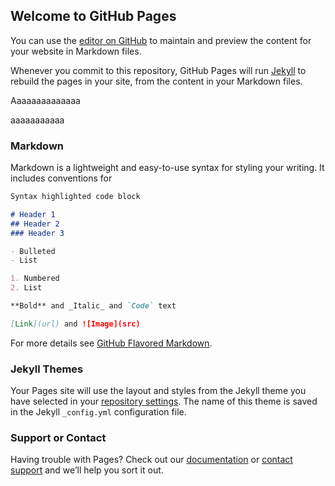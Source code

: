 ## Welcome to GitHub Pages

You can use the [editor on GitHub](https://github.com/ddonatien/endspe/edit/master/README.md) to maintain and preview the content for your website in Markdown files.

Whenever you commit to this repository, GitHub Pages will run [Jekyll](https://jekyllrb.com/) to rebuild the pages in your site, from the content in your Markdown files.

Aaaaaaaaaaaaaa
<script>
  //alert('Alert!')
  console.log("Coucou")
</script>
aaaaaaaaaaa
<script src="https://d3js.org/d3.v4.min.js"></script>
<script>
    // Feel free to change or delete any of the code you see in this editor!
    var svg = d3.select("body").append("svg")
      .attr("width", 960)
      .attr("height", 500)
    var margin = {top: 60, right: 60, bottom: 60, left: 60};
    var width = 960 - margin.left - margin.right,
        height = 500 - margin.top - margin.bottom;
    var padding = {h: 15, v: 15}
    // TAILLE DE LA MATRICE. CHOISIR ENTRE 1 ET 4
    var demiNbCols = 2
    d3.csv('https://gist.githubusercontent.com/netj/8836201/raw/6f9306ad21398ea43cba4f7d537619d0e07d5ae3/iris.csv', function(error, data) {
      if (error) {
        console.log(error)
      }
      else {
        data.columnsNum = data.columns.filter(function(d){ return +data[0][d] == data[0][d]})
        let xScale = d3.scaleBand()
                       .domain(data.columnsNum.slice(0,demiNbCols))
                       .range([0, width])
        let yScale = d3.scaleBand()
                       .domain(data.columnsNum.slice(-demiNbCols))
                       .range([0, height])
        let tScale = d3.scaleLinear()
                     .domain([1, 4])
                     .range([14, 8])
        let rScale = d3.scaleLinear()
                     .domain([5, 10])
                     .range([4, 1])
        data.columnsNum.slice(0,demiNbCols).forEach( function (d1, i) {
          data.columnsNum.slice(-demiNbCols).forEach( function (d2, j) {
            scatterplot(data, d1, d2, 'sepal_length', 'species', margin.left + i * xScale.bandwidth(), margin.top + j * yScale.bandwidth(), xScale.bandwidth(), yScale.bandwidth(), padding.v, padding.h, tScale(demiNbCols), rScale(demiNbCols))
          })
        })
      }
    })
    var scatterplot = function(data, x, y, r, c, _xStart, _yStart, _width, _height, _vPad, _hPad, _tSize, _maxR) {
      let xScale = d3.scaleLinear()
                     .domain(d3.extent(data, function (d) { return d[x] }))
                     .range([0, _width - 2 * _vPad])
      let yScale = d3.scaleLinear()
                     .domain(d3.extent(data, function (d) { return d[y] }))
                     .range([_height - 2 * _hPad, 0])
      let rScale = d3.scaleSqrt()
                     .domain(d3.extent(data, function (d) { return d[r] }))
                     .range([1, _maxR])
      let cScale = d3.scaleOrdinal(d3.schemeCategory20)
                     .domain(d3.extent(data, function (d) { return d[c] }))
      var xAxis = d3.axisBottom()
                    .scale(xScale);
      var yAxis = d3.axisLeft()
                    .scale(yScale);
      let g = svg.append('g');
      g.append("text")
       .text(`${x} vs ${y} | size : ${r}`)
       .attr('x', _xStart + _vPad)
       .attr('y', _yStart + _hPad)
       .attr("font-size", `${_tSize}px`)
       .attr("font-family", "monospace");
      g.selectAll('circle')
       .data(data)
       .enter()
       .append('circle')
       .style('fill', function(d) { return cScale(d[c]) })
       .style('stroke', 'gray')
       .attr('cx', function(d) { return _xStart + _vPad + xScale(d[x])})
       .attr('cy', function(d) { return _yStart + _hPad + yScale(d[y])})
       .style('opacity', '0.3')
       .on('mouseover', function(e) {
        d3.selectAll('circle')
          .style('opacity', function(d) {
            if (d===e){
              return '1'
            } else {
              return '0.3'
            }
        })
       })
       .on('mouseout', function(e) {
        d3.selectAll('circle')
          .style('opacity', '0.3')
       })
       .transition()
       .duration(500)
       .attr('r', function(d) { return rScale(d[r]) })
      g.append("g")
       .attr("class", "x axis")
       .attr("transform", `translate(${_xStart + _vPad},${_yStart +  _height - _hPad})`)
       .style("font-size", `${_tSize}px`)
       .style("font-family", "monospace")
       .call(xAxis)
      g.append("g")
       .attr("class", "y axis")
       .attr("transform", `translate(${_xStart + _vPad},${_yStart + _hPad})`)
       .style("font-size", `${_tSize}px`)
       .style("font-family", "monospace")
       .call(yAxis)
    }
</script>

### Markdown

Markdown is a lightweight and easy-to-use syntax for styling your writing. It includes conventions for

```markdown
Syntax highlighted code block

# Header 1
## Header 2
### Header 3

- Bulleted
- List

1. Numbered
2. List

**Bold** and _Italic_ and `Code` text

[Link](url) and ![Image](src)
```

For more details see [GitHub Flavored Markdown](https://guides.github.com/features/mastering-markdown/).

### Jekyll Themes

Your Pages site will use the layout and styles from the Jekyll theme you have selected in your [repository settings](https://github.com/ddonatien/endspe/settings). The name of this theme is saved in the Jekyll `_config.yml` configuration file.

### Support or Contact

Having trouble with Pages? Check out our [documentation](https://help.github.com/categories/github-pages-basics/) or [contact support](https://github.com/contact) and we’ll help you sort it out.
